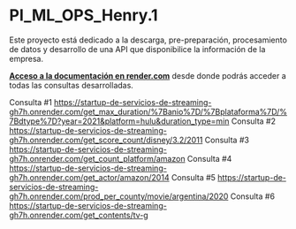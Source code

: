 # PI_ML_OPS_Henry.1
Este proyecto está dedicado a la descarga, pre-preparación, procesamiento de datos y desarrollo de una API que  disponibilice la información de la empresa.

 **[Acceso a la documentación en render.com]([https://pi-ml-ops-n120.onrender.com/docs](https://startup-de-servicios-de-streaming-gh7h.onrender.com/docs#/))** desde donde podrás acceder a todas las consultas desarrolladas.



Consulta #1
https://startup-de-servicios-de-streaming-gh7h.onrender.com/get_max_duration/%7Banio%7D/%7Bplataforma%7D/%7Bdtype%7D?year=2021&platform=hulu&duration_type=min
Consulta #2
https://startup-de-servicios-de-streaming-gh7h.onrender.com/get_score_count/disney/3.2/2011
Consulta #3
https://startup-de-servicios-de-streaming-gh7h.onrender.com/get_count_platform/amazon
Consulta #4
https://startup-de-servicios-de-streaming-gh7h.onrender.com/get_actor/amazon/2014
Consulta #5
https://startup-de-servicios-de-streaming-gh7h.onrender.com/prod_per_county/movie/argentina/2020
Consulta #6
https://startup-de-servicios-de-streaming-gh7h.onrender.com/get_contents/tv-g
